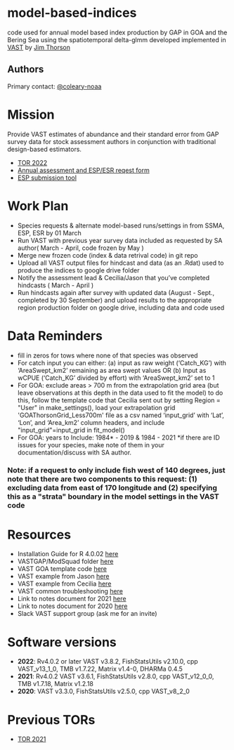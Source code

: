 # model-based-indices
code used for annual model based index production by GAP in GOA and the Bering Sea
using the spatiotemporal delta-glmm developed implemented in [VAST](https://github.com/James-Thorson-NOAA/VAST) by [Jim Thorson](https://github.com/James-Thorson-NOAA)

## Authors
Primary contact: [@coleary-noaa](https://github.com/coleary-noaa)

# Mission
Provide VAST estimates of abundance and their standard error from GAP survey data for stock assessment authors in conjunction with traditional design-based estimators.
- [TOR 2022](https://docs.google.com/document/d/1t-pIruLZ-F_iNzCysWLH8cdsM0gZpuUb/edit?usp=sharing&ouid=102897708184166605880&rtpof=true&sd=true)
- [Annual assessment and ESP/ESR reqest form](https://docs.google.com/spreadsheets/d/18gr3owj5iAq1iCDX4wpQPUC9ldLz-YTsCBIfnkHqibo/edit?usp=sharing)
- [ESP submission tool](https://apex.psmfc.org/akfin/f?p=140:LOGIN_DESKTOP:4779711459935:::::)

# Work Plan 
- Species requests & alternate model-based runs/settings in from SSMA, ESP, ESR by 01 March
- Run VAST with previous year survey data included as requested by SA author( March - April, code frozen by May )
- Merge new frozen code (index & data retrival code) in git repo
- Upload all VAST output files for hindcast and data (as an .Rdat) used to produce the indices to google drive folder
- Notify the assessment lead & Cecilia/Jason that you’ve completed hindcasts ( March - April )
- Run hindcasts again after survey with updated data (August - Sept., completed by 30 September) and upload results to the appropriate region production folder on google drive, including data and code used

# Data Reminders
- fill in zeros for tows where none of that species was observed
- For catch input you can either: (a) input as raw weight (‘Catch_KG’) with ‘AreaSwept_km2’ remaining as area swept values OR (b) Input as wCPUE (‘Catch_KG’ divided by effort)   with ‘AreaSwept_km2’ set to 1 
- For GOA: exclude areas > 700 m from the extrapolation grid area (but leave observations at this depth in the data used to fit the model) 
  to do this, follow the template code that Cecilia sent out by setting Region = "User" in make_settings(), load your extrapolation grid  'GOAThorsonGrid_Less700m' file as a     csv named ‘input_grid’ with ‘Lat’, ‘Lon’, and ‘Area_km2’ column headers, and include "input_grid"=input_grid in fit_model()
- For GOA: years to Include: 1984* - 2019 & 1984 - 2021 *if there are ID issues for your species, make note of them in your documentation/discuss with SA author.

### **Note**: if a request to only include fish west of 140 degrees, just note that there are two components to this request:  (1) excluding data from east of 170 longitude and (2) specifying this as a "strata" boundary in the model settings in the VAST code

# Resources 
- Installation Guide for R 4.0.02 [here](https://docs.google.com/document/d/1tjAjvVsYbRBYLWwVdQ-Bs7GYALiUn2xFcUgcP8mQCHw/edit?usp=sharing)
- VASTGAP/ModSquad folder [here](https://drive.google.com/drive/folders/1yxn02yF0V1PNVw0_HpqeSK_XxgOy_LAT)
- VAST GOA template code [here](https://drive.google.com/drive/folders/1eV5CfsVH7b2UzVEuTavHfRQGJnHcqgNy)
- VAST example from Jason [here](https://drive.google.com/file/d/1GupAajXozp6afnlO3a_8I6sHC0Ev0R-b/view)
- VAST example from Cecilia [here](https://drive.google.com/file/d/1eNUXhVuezqWYQx0GHoKcKuHyqTssY_BC/view)
- VAST common troubleshooting [here](https://docs.google.com/document/d/1j3Li2aacvy7d4FJxLlGDctHlDJWQgZzI5HzyMujwf8Y/edit?usp=sharing)
- Link to notes document for 2021 [here](https://docs.google.com/document/d/1fWEA8jftM7IRRwnCMtSjKqGRhM2Vzq7DgCCebPDc3ic/edit?usp=sharing)
- Link to notes document for 2020 [here](https://docs.google.com/document/d/1M6SnI6bN16kZCuFu0Crl2BqpGB8D_CZshlqvW9TFCGY/edit?usp=sharing)
- Slack VAST support group (ask me for an invite)

# Software versions
- **2022**: Rv4.0.2 or later VAST v3.8.2, FishStatsUtils v2.10.0, cpp VAST_v13_1_0, TMB v1.7.22, Matrix v1.4-0, DHARMa 0.4.5
- **2021**: Rv4.0.2 VAST v3.6.1, FishStatsUtils v2.8.0, cpp VAST_v12_0_0, TMB v1.7.18, Matrix v1.2.18
- **2020**: VAST v3.3.0, FishStatsUtils v2.5.0, cpp VAST_v8_2_0

# Previous TORs
- [TOR 2021](https://docs.google.com/document/d/19gFkuNcJ_ezXzKqqOS1k5YnXyj3Tm_LyTMWGWyhy8ec/edit?usp=sharing)

